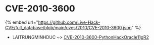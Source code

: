 # CVE-2010-3600
{% embed url="https://github.com/Live-Hack-CVE/full_database/blob/main/cves/2010/CVE-2010-3600.json" %}

* LAITRUNGMINHDUC ~> [CVE-2010-3600-PythonHackOracle11gR2](https://www.alice-snow.ru/2010/database/cve-2010-3600/cve-2010-3600-pythonhackoracle11gr2-laitrungminhduc)